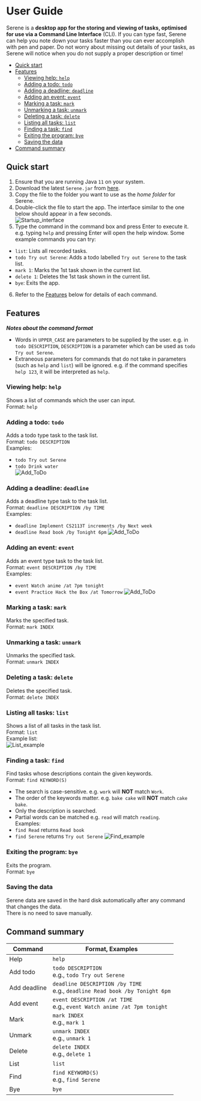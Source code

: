 # User Guide

Serene is a **desktop app for the storing and viewing of tasks, optimised for use via a Command Line Interface** (CLI).
If you can type fast, Serene can help you note down your tasks faster than you can ever accomplish with pen and paper.
Do not worry about missing out details of your tasks, as Serene will notice when you do not supply a proper description or time!

* [Quick start](#quick-start)
* [Features](#features)
  * [Viewing help: `help`](#viewing-help-help)
  * [Adding a todo: `todo`](#adding-a-todo-todo)
  * [Adding a deadline: `deadline`](#adding-a-deadline-deadline)
  * [Adding an event: `event`](#adding-an-event-event)
  * [Marking a task: `mark`](#marking-a-task-mark)
  * [Unmarking a task: `unmark`](#unmarking-a-task-unmark)
  * [Deleting a task: `delete`](#deleting-a-task-delete)
  * [Listing all tasks: `list`](#listing-all-tasks-list)
  * [Finding a task: `find`](#finding-a-task-find)
  * [Exiting the program: `bye`](#exiting-the-program-bye)
  * [Saving the data](#saving-the-data)
* [Command summary](#command-summary)

## Quick start
1. Ensure that you are running Java `11` on your system.
2. Download the latest `Serene.jar` from [here](https://github.com/Teanweijun/ip/releases/tag/A-Release).
3. Copy the file to the folder you want to use as the *home folder* for Serene.
4. Double-click the file to start the app. The interface similar to the one below should appear in a few seconds.  
   ![Startup_interface](/assets/Startup.png)
5. Type the command in the command box and press Enter to execute it. e.g. typing `help` and pressing Enter will open the help window.
Some example commands you can try:
* `list`: Lists all recorded tasks.
* `todo Try out Serene`: Adds a todo labelled `Try out Serene` to the task list.
* `mark 1`: Marks the 1st task shown in the current list.
* `delete 1`: Deletes the 1st task shown in the current list.
* `bye`: Exits the app.
6. Refer to the [Features](#features) below for details of each command.

## Features 

***Notes about the command format***
* Words in `UPPER_CASE` are parameters to be supplied by the user.
e.g. in `todo DESCRIPTION`, `DESCRIPTION` is a parameter which can be used as `todo Try out Serene`.
* Extraneous parameters for commands that do not take in parameters (such as `help` and `list`) will be ignored.
e.g. if the command specifies `help 123`, it will be interpreted as `help`.

### Viewing help: `help`

Shows a list of commands which the user can input.  
Format: `help`

### Adding a todo: `todo`

Adds a todo type task to the task list.  
Format: `todo DESCRIPTION`  
Examples:
* `todo Try out Serene`
* `todo Drink water`  
  ![Add_ToDo](/assets/Add_ToDo.png)

### Adding a deadline: `deadline`

Adds a deadline type task to the task list.  
Format: `deadline DESCRIPTION /by TIME`  
Examples:
* `deadline Implement CS2113T increments /by Next week`
* `deadline Read book /by Tonight 6pm`
  ![Add_ToDo](/assets/Add_Deadline.png)

### Adding an event: `event`

Adds an event type task to the task list.  
Format: `event DESCRIPTION /by TIME`  
Examples:
* `event Watch anime /at 7pm tonight`
* `event Practice Hack the Box /at Tomorrow`
  ![Add_ToDo](/assets/Add_Event.png)

### Marking a task: `mark`

Marks the specified task.  
Format: `mark INDEX`

### Unmarking a task: `unmark`

Unmarks the specified task.  
Format: `unmark INDEX`

### Deleting a task: `delete`

Deletes the specified task.  
Format: `delete INDEX`

### Listing all tasks: `list`

Shows a list of all tasks in the task list.  
Format: `list`  
Example list:  
![List_example](/assets/List.png)

### Finding a task: `find`

Find tasks whose descriptions contain the given keywords.  
Format: `find KEYWORD(S)`
* The search is case-sensitive. e.g. `work` will **NOT** match `Work`.
* The order of the keywords matter. e.g. `bake cake` will **NOT** match `cake bake`.
* Only the description is searched.
* Partial words can be matched e.g. `read` will match `reading`.  
Examples:
* `find Read` returns `Read book`
* `find Serene` returns `Try out Serene`
  ![Find_example](/assets/Find.png)

### Exiting the program: `bye`

Exits the program.  
Format: `bye`

### Saving the data

Serene data are saved in the hard disk automatically after any command that changes the data.  
There is no need to save manually.

## Command summary

| Command      | Format, Examples                                                                |
|--------------|---------------------------------------------------------------------------------|
| Help         | `help`                                                                          |
| Add todo     | `todo DESCRIPTION`<br/> e.g., `todo Try out Serene`                             |
| Add deadline | `deadline DESCRIPTION /by TIME`<br/> e.g., `deadline Read book /by Tonight 6pm` |
| Add event    | `event DESCRIPTION /at TIME`<br/> e.g., `event Watch anime /at 7pm tonight`     |
| Mark         | `mark INDEX`<br/> e.g., `mark 1`                                                |
| Unmark       | `unmark INDEX`<br/> e.g., `unmark 1`                                            |
| Delete       | `delete INDEX`<br/> e.g., `delete 1`                                            |
| List         | `list`                                                                          |
| Find         | `find KEYWORD(S)`<br/> e.g., `find Serene`                                      |
| Bye          | `bye`                                                                           |